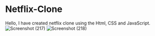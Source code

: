 # Netflix-Clone

Hello, I have created netflix clone using the Html, CSS and JavaScript.![Screenshot (217)](https://user-images.githubusercontent.com/86232026/193393604-0b16c980-c443-4f2a-acca-f1b0ae8a672a.png)
![Screenshot (218)](https://user-images.githubusercontent.com/86232026/193393606-86c01368-dc48-4153-bab5-c5e70291d1a6.png)

